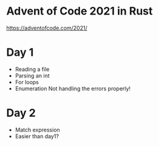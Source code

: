 # Advent of Code 2021 in Rust

https://adventofcode.com/2021/

# Day 1
- Reading a file
- Parsing an int
- For loops
- Enumeration
Not handling the errors properly!

# Day 2
- Match expression
- Easier than day1?
